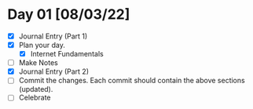 # Day 01 [08/03/22]

- [x] Journal Entry (Part 1)
- [x] Plan your day.
  - [x] Internet Fundamentals
- [ ] Make Notes
- [x] Journal Entry (Part 2)
- [ ] Commit the changes. Each commit should contain the above sections (updated).
- [ ] Celebrate
<!-- [x] to tick -->
